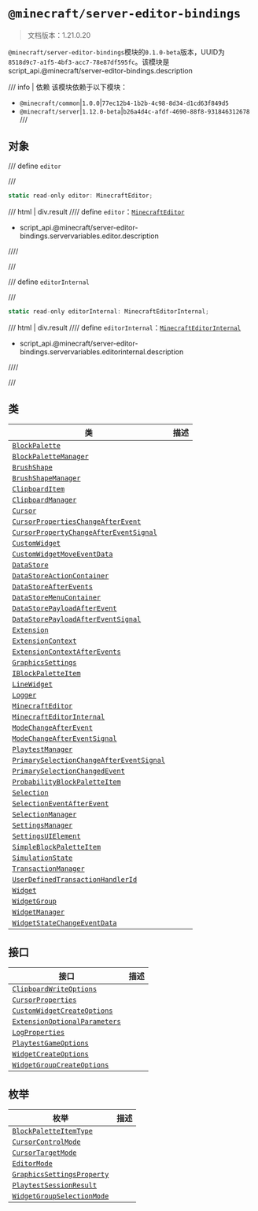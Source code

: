 # `@minecraft/server-editor-bindings`

> 文档版本：1.21.0.20

`@minecraft/server-editor-bindings`模块的`0.1.0-beta`版本，UUID为`8518d9c7-a1f5-4bf3-acc7-78e87df595fc`。该模块是script_api.@minecraft/server-editor-bindings.description

/// info | 依赖
该模块依赖于以下模块：

- `@minecraft/common`|`1.0.0`|`77ec12b4-1b2b-4c98-8d34-d1cd63f849d5`
- `@minecraft/server`|`1.12.0-beta`|`b26a4d4c-afdf-4690-88f8-931846312678`
///

## 对象

/// define
`editor`


///

```js
static read-only editor: MinecraftEditor;
```

/// html | div.result
//// define
`editor`：[`MinecraftEditor`](./minecrafteditor.md)

- script_api.@minecraft/server-editor-bindings.servervariables.editor.description


////

///


/// define
`editorInternal`


///

```js
static read-only editorInternal: MinecraftEditorInternal;
```

/// html | div.result
//// define
`editorInternal`：[`MinecraftEditorInternal`](./minecrafteditorinternal.md)

- script_api.@minecraft/server-editor-bindings.servervariables.editorinternal.description


////

///


## 类

|类|描述|
|---|---|
|[`BlockPalette`](./blockpalette.md)||
|[`BlockPaletteManager`](./blockpalettemanager.md)||
|[`BrushShape`](./brushshape.md)||
|[`BrushShapeManager`](./brushshapemanager.md)||
|[`ClipboardItem`](./clipboarditem.md)||
|[`ClipboardManager`](./clipboardmanager.md)||
|[`Cursor`](./cursor.md)||
|[`CursorPropertiesChangeAfterEvent`](./cursorpropertieschangeafterevent.md)||
|[`CursorPropertyChangeAfterEventSignal`](./cursorpropertychangeaftereventsignal.md)||
|[`CustomWidget`](./customwidget.md)||
|[`CustomWidgetMoveEventData`](./customwidgetmoveeventdata.md)||
|[`DataStore`](./datastore.md)||
|[`DataStoreActionContainer`](./datastoreactioncontainer.md)||
|[`DataStoreAfterEvents`](./datastoreafterevents.md)||
|[`DataStoreMenuContainer`](./datastoremenucontainer.md)||
|[`DataStorePayloadAfterEvent`](./datastorepayloadafterevent.md)||
|[`DataStorePayloadAfterEventSignal`](./datastorepayloadaftereventsignal.md)||
|[`Extension`](./extension.md)||
|[`ExtensionContext`](./extensioncontext.md)||
|[`ExtensionContextAfterEvents`](./extensioncontextafterevents.md)||
|[`GraphicsSettings`](./graphicssettings.md)||
|[`IBlockPaletteItem`](./iblockpaletteitem.md)||
|[`LineWidget`](./linewidget.md)||
|[`Logger`](./logger.md)||
|[`MinecraftEditor`](./minecrafteditor.md)||
|[`MinecraftEditorInternal`](./minecrafteditorinternal.md)||
|[`ModeChangeAfterEvent`](./modechangeafterevent.md)||
|[`ModeChangeAfterEventSignal`](./modechangeaftereventsignal.md)||
|[`PlaytestManager`](./playtestmanager.md)||
|[`PrimarySelectionChangeAfterEventSignal`](./primaryselectionchangeaftereventsignal.md)||
|[`PrimarySelectionChangedEvent`](./primaryselectionchangedevent.md)||
|[`ProbabilityBlockPaletteItem`](./probabilityblockpaletteitem.md)||
|[`Selection`](./selection.md)||
|[`SelectionEventAfterEvent`](./selectioneventafterevent.md)||
|[`SelectionManager`](./selectionmanager.md)||
|[`SettingsManager`](./settingsmanager.md)||
|[`SettingsUIElement`](./settingsuielement.md)||
|[`SimpleBlockPaletteItem`](./simpleblockpaletteitem.md)||
|[`SimulationState`](./simulationstate.md)||
|[`TransactionManager`](./transactionmanager.md)||
|[`UserDefinedTransactionHandlerId`](./userdefinedtransactionhandlerid.md)||
|[`Widget`](./widget.md)||
|[`WidgetGroup`](./widgetgroup.md)||
|[`WidgetManager`](./widgetmanager.md)||
|[`WidgetStateChangeEventData`](./widgetstatechangeeventdata.md)||

## 接口

|接口|描述|
|---|---|
|[`ClipboardWriteOptions`](./clipboardwriteoptions.md)||
|[`CursorProperties`](./cursorproperties.md)||
|[`CustomWidgetCreateOptions`](./customwidgetcreateoptions.md)||
|[`ExtensionOptionalParameters`](./extensionoptionalparameters.md)||
|[`LogProperties`](./logproperties.md)||
|[`PlaytestGameOptions`](./playtestgameoptions.md)||
|[`WidgetCreateOptions`](./widgetcreateoptions.md)||
|[`WidgetGroupCreateOptions`](./widgetgroupcreateoptions.md)||

## 枚举

|枚举|描述|
|---|---|
|[`BlockPaletteItemType`](./blockpaletteitemtype.md)||
|[`CursorControlMode`](./cursorcontrolmode.md)||
|[`CursorTargetMode`](./cursortargetmode.md)||
|[`EditorMode`](./editormode.md)||
|[`GraphicsSettingsProperty`](./graphicssettingsproperty.md)||
|[`PlaytestSessionResult`](./playtestsessionresult.md)||
|[`WidgetGroupSelectionMode`](./widgetgroupselectionmode.md)||
